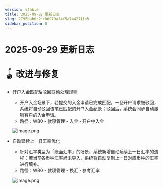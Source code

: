 ```yaml
---
version: stable
title: 2025-09-29 更新日志
slug: 2795bab0c2cc80979af4f5a744274fb5
sidebar_position: 0
---
```



# 2025-09-29 更新日志


# 🪀 改进与修复

- 开户入金匹配后驳回联动处理规则
    - 开户入金场景下，若提交的入金申请已完成匹配，一旦开户请求被驳回，系统将自动驳回该笔已匹配的开户入金纪录；驳回后，系统会同步自动撤销客户的入金申请。
    - 路径：WBO - 款项管理 - 入金 - 开户中入金

    ![image.png](/assets/a4b63f4f837ec0511b0c2a080f676dfb.png)

- 自动延续上一日汇率优化
    - 针对汇率类型为「账面汇率」的场景，系统新增自动延续上一日汇率的流程：若当前各币种汇率尚未导入，系统将自动复制上一日对应币种的汇率进行填补。
    - 路径：WBO - 款项管理 - 换汇 - 参考汇率

    ![image.png](/assets/68184f9afb963fa0254ff771dc32e44b.png)

